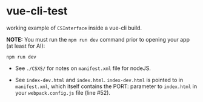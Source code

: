 # vue-cli-test

working example of `CSInterface` inside a vue-cli build.

**NOTE:** You must run the `npm run dev` command prior to opening your app (at least for AI):

```
npm run dev
```

* See `./CSXS/` for notes on `manifest.xml` file for nodeJS.

* See `index-dev.html` and `index.html`. `index-dev.html` is pointed to in `manifest.xml`, which itself contains the PORT: parameter to `index.html` in your `webpack.config.js` file (line #52).
